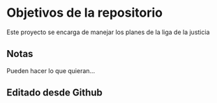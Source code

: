 # Objetivos de la repositorio

Este proyecto se encarga de manejar los planes de la liga de la justicia


## Notas
Pueden hacer lo que quieran...

## Editado desde Github
